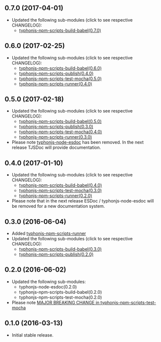 ## 0.7.0 (2017-04-01)
- Updated the following sub-modules (click to see respective CHANGELOG): 
  - [typhonjs-npm-scripts-build-babel(0.7.0)](https://github.com/typhonjs-node-npm-scripts/typhonjs-npm-scripts-build-babel/releases/tag/0.7.0)

## 0.6.0 (2017-02-25)
- Updated the following sub-modules (click to see respective CHANGELOG): 
  - [typhonjs-npm-scripts-build-babel(0.6.0)](https://github.com/typhonjs-node-npm-scripts/typhonjs-npm-scripts-build-babel/releases/tag/0.5.0)
  - [typhonjs-npm-scripts-publish(0.4.0)](https://github.com/typhonjs-node-npm-scripts/typhonjs-npm-scripts-publish/releases/tag/0.3.0)
  - [typhonjs-npm-scripts-test-mocha(0.5.0)](https://github.com/typhonjs-node-npm-scripts/typhonjs-npm-scripts-test-mocha/releases/tag/0.4.0)
  - [typhonjs-npm-scripts-runner(0.4.0)](https://github.com/typhonjs-node-npm-scripts/typhonjs-npm-scripts-runner/releases/tag/0.3.0)

## 0.5.0 (2017-02-18)
- Updated the following sub-modules (click to see respective CHANGELOG): 
  - [typhonjs-npm-scripts-build-babel(0.5.0)](https://github.com/typhonjs-node-npm-scripts/typhonjs-npm-scripts-build-babel/releases/tag/0.5.0)
  - [typhonjs-npm-scripts-publish(0.3.0)](https://github.com/typhonjs-node-npm-scripts/typhonjs-npm-scripts-publish/releases/tag/0.3.0)
  - [typhonjs-npm-scripts-test-mocha(0.4.0)](https://github.com/typhonjs-node-npm-scripts/typhonjs-npm-scripts-test-mocha/releases/tag/0.4.0)
  - [typhonjs-npm-scripts-runner(0.3.0)](https://github.com/typhonjs-node-npm-scripts/typhonjs-npm-scripts-runner/releases/tag/0.3.0)
- Please note [typhonjs-node-esdoc](https://www.npmjs.com/package/typhonjs-node-esdoc) has been removed. In the next release TJSDoc will provide documentation. 

## 0.4.0 (2017-01-10)
- Updated the following sub-modules (click to see respective CHANGELOG): 
  - [typhonjs-npm-scripts-build-babel(0.4.0)](https://github.com/typhonjs-node-npm-scripts/typhonjs-npm-scripts-build-babel/releases/tag/0.4.0)
  - [typhonjs-npm-scripts-test-mocha(0.3.0)](https://github.com/typhonjs-node-npm-scripts/typhonjs-npm-scripts-test-mocha/releases/tag/0.3.0)
  - [typhonjs-npm-scripts-runner(0.2.0)](https://github.com/typhonjs-node-npm-scripts/typhonjs-npm-scripts-runner/releases/tag/0.2.0)
- Please note that in the next release ESDoc / typhonjs-node-esdoc will be removed for a new documentation system.

## 0.3.0 (2016-06-04)
- Added [typhonjs-npm-scripts-runner](https://github.com/typhonjs-node-npm-scripts/typhonjs-npm-scripts-runner)
- Updated the following sub-modules (click to see respective CHANGELOG): 
  - [typhonjs-npm-scripts-build-babel(0.3.0)](https://github.com/typhonjs-node-npm-scripts/typhonjs-npm-scripts-build-babel/blob/master/CHANGELOG.md#030-2016-06-03)
  - [typhonjs-npm-scripts-publish(0.2.0)](https://github.com/typhonjs-node-npm-scripts/typhonjs-npm-scripts-publish/blob/master/CHANGELOG.md#020-2016-06-02)

## 0.2.0 (2016-06-02)
- Updated the following sub-modules: 
  - typhonjs-node-esdoc(0.2.0) 
  - typhonjs-npm-scripts-build-babel(0.2.0)
  - typhonjs-npm-scripts-test-mocha(0.2.0)
- Please note [MAJOR BREAKING CHANGE in typhonjs-npm-scripts-test-mocha ](https://github.com/typhonjs-node-npm-scripts/typhonjs-npm-scripts-test-mocha/blob/master/CHANGELOG.md#020-2016-06-02)

## 0.1.0 (2016-03-13)
- Initial stable release.
